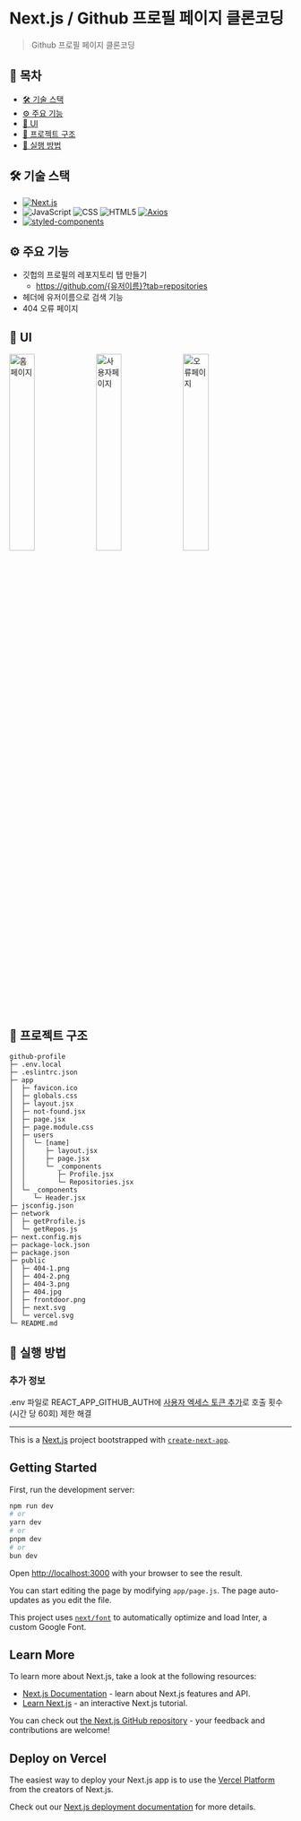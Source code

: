# Next.js / Github 프로필 페이지 클론코딩

> Github 프로필 페이지 클론코딩

## 🚩 목차

-   [🛠️ 기술 스택](#%EF%B8%8F-기술-스택)
-   [⚙️ 주요 기능](#%EF%B8%8F-주요-기능)
-   [🎨 UI](#-ui)
-   [📂 프로젝트 구조](#-프로젝트-구조)
-   [🚀 실행 방법](#-실행-방법)

## 🛠️ 기술 스택

-   [![Next.js](https://img.shields.io/badge/Next.js-v14.2.3-%23000000?style=flat-square&logo=nextdotjs)](https://nextjs.org/)
-   ![JavaScript](https://img.shields.io/badge/JavaScript-F7DF1E?style=flat-square&logo=javascript&logoColor=black) ![CSS](https://img.shields.io/badge/CSS3-%231572B6?style=flat-square&logo=css3&logoColor=white) ![HTML5](https://img.shields.io/badge/HTML5-%23E34F26?style=flat-square&logo=html5&logoColor=white) [![Axios](https://img.shields.io/badge/Axios-%235A29E4?style=flat-square&logo=axios)](https://axios-http.com/kr/docs/intro)
-   [![styled-components](https://img.shields.io/badge/styled%20components-DB7093?style=flat-square&logo=styledcomponents&logoColor=white)](https://styled-components.com/)

## ⚙️ 주요 기능

-   깃헙의 프로필의 레포지토리 탭 만들기
    -   https://github.com/{유저이름}?tab=repositories
-   헤더에 유저이름으로 검색 기능
-   404 오류 페이지

## 🎨 UI

<img alt="홈페이지" src="https://github.com/NarciSource/github-profile/assets/26417221/e95f237b-cf83-4435-b4a0-1aa0318847c8" width="30%" /> 
<img alt="사용자페이지" src="https://github.com/NarciSource/github-profile/assets/26417221/8cfec002-3d96-4dfd-b815-5889bb042b86" width="30%" />
<img alt="오류페이지" src="https://github.com/NarciSource/github-profile/assets/26417221/51f04c0d-7e75-462c-ab6e-51d3d901cfbb" width="30%" />

## 📂 프로젝트 구조

```
github-profile
├─ .env.local
├─ .eslintrc.json
├─ app
│  ├─ favicon.ico
│  ├─ globals.css
│  ├─ layout.jsx
│  ├─ not-found.jsx
│  ├─ page.jsx
│  ├─ page.module.css
│  ├─ users
│  │  └─ [name]
│  │     ├─ layout.jsx
│  │     ├─ page.jsx
│  │     └─ _components
│  │        ├─ Profile.jsx
│  │        └─ Repositories.jsx
│  └─ _components
│     └─ Header.jsx
├─ jsconfig.json
├─ network
│  ├─ getProfile.js
│  └─ getRepos.js
├─ next.config.mjs
├─ package-lock.json
├─ package.json
├─ public
│  ├─ 404-1.png
│  ├─ 404-2.png
│  ├─ 404-3.png
│  ├─ 404.jpg
│  ├─ frontdoor.png
│  ├─ next.svg
│  └─ vercel.svg
└─ README.md
```

## 🚀 실행 방법

### 추가 정보

.env 파일로 REACT_APP_GITHUB_AUTH에 [사용자 엑세스 토큰 추가](https://docs.github.com/en/rest/guides/getting-started-with-the-rest-api#authentication)로 호출 횟수(시간 당 60회) 제한 해결

---

This is a [Next.js](https://nextjs.org/) project bootstrapped with [`create-next-app`](https://github.com/vercel/next.js/tree/canary/packages/create-next-app).

## Getting Started

First, run the development server:

```bash
npm run dev
# or
yarn dev
# or
pnpm dev
# or
bun dev
```

Open [http://localhost:3000](http://localhost:3000) with your browser to see the result.

You can start editing the page by modifying `app/page.js`. The page auto-updates as you edit the file.

This project uses [`next/font`](https://nextjs.org/docs/basic-features/font-optimization) to automatically optimize and load Inter, a custom Google Font.

## Learn More

To learn more about Next.js, take a look at the following resources:

-   [Next.js Documentation](https://nextjs.org/docs) - learn about Next.js features and API.
-   [Learn Next.js](https://nextjs.org/learn) - an interactive Next.js tutorial.

You can check out [the Next.js GitHub repository](https://github.com/vercel/next.js/) - your feedback and contributions are welcome!

## Deploy on Vercel

The easiest way to deploy your Next.js app is to use the [Vercel Platform](https://vercel.com/new?utm_medium=default-template&filter=next.js&utm_source=create-next-app&utm_campaign=create-next-app-readme) from the creators of Next.js.

Check out our [Next.js deployment documentation](https://nextjs.org/docs/deployment) for more details.
